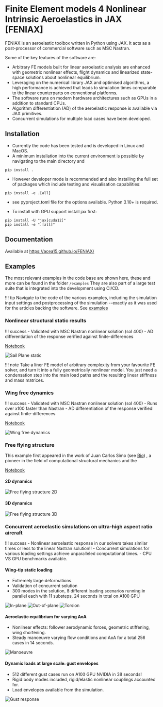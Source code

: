 # Finite Element models 4 Nonlinear Intrinsic Aeroelastics in JAX [FENIAX]

FENIAX is an aeroelastic toolbox  written in Python using JAX. It acts as a post-processor of commercial software such as MSC Nastran. 

Some of the key features of the software are:
- Arbitrary FE models built for linear aeroelastic analysis are enhanced with geometric nonlinear effects, flight dynamics and linearized state-space solutions about nonlinear equilibrium.
- Leveraging on the numerical library JAX and optimised algorithms, a high performance is achieved that leads to simulation times comparable to the linear counterparts on conventional platforms.
- The software runs on modern hardware architectures such as GPUs in a addition to standard CPUs.
- Algorithm differentiation (AD) of the aeroelastic response is available via JAX primitives. 
- Concurrent simulations for multiple load cases have been developed.

## Installation

- Currently the code has been tested and is developed in Linux and MacOS.
- A minimum installation into the current environment is possible by navigating to the main directory and
```
pip install .
```

- However developer mode is recommended and also installing the full set of packages which include testing and visualisation capabilities:

```
pip install -e .[all]
```

- see pyproject.toml file for the options available. Python 3.10+ is required.

- To install with GPU support install jax first:
```
pip install -U "jax[cuda12]"
pip install -e ".[all]"
```

## Documentation
Available at https://acea15.github.io/FENIAX/

## Examples
The most relevant examples in the code base are shown here, these and more can be found in the folder `/examples`
They are also part of a large test suite that is integrated into the development using CI/CD.

!!! tip
    Navigate to the code of the various examples, including the simulation input settings and postprocessing of the simulation --exactly as it was used for the articles backing the software. See [examples](./docs/examples.md)


### Nonlinear structural static results
!!! success
    - Validated with MSC Nastran nonlinear solution (sol 400)
	- AD differentiation of the response verified against finite-differences
	

[Notebook](./docs/documentation/examples/SailPlane/sailplane_nb.md)

![Sail Plane static](./docs/images/SailPlane3D_front.png)

!!! note
    Take a liner FE model of arbitrary complexity from your favourite FE solver, and turn it into a fully geometrically nonlinear model. You just need a condensation step into the main load paths and the resulting linear stiffness and mass matrices.  
### Wing free dynamics
!!! success
    - Validated with MSC Nastran nonlinear solution (sol 400)
    - Runs over x100 faster than Nastran 
    - AD differentiation of the response verified against finite-differences

[Notebook](./docs/documentation/examples/wingSP/wingSP_nb.md)


![Wing free dynamics](./docs/media/wingSP_optimized.gif)

	
### Free flying structure
This example first appeared in the work of Juan Carlos Simo (see [Bio](https://mechanics.stanford.edu/simo))
, a pioneer in the field of computational structural mechanics and the 

[Notebook](./docs/documentation/examples/wingSP/wingSP_nb.md)

#### 2D dynamics
![Free flying structure 2D](./docs/media/SimoFFB2D_optimized.gif)
#### 3D dynamics
![Free flying structure 3D](./docs/media/SimoFFB3D_optimized.gif)

### Concurrent aeroelastic simulations on ultra-high aspect ratio aircraft
!!! success
	- Nonlinear aeroelastic response in our solvers takes similar times or less to the linear Nastran solution!! 
	- Concurrent simulations for various loading settings achieve unparalleled computational times.
	- CPU VS GPU benchmarks available.

#### Wing-tip static loading

- Extremely large deformations
- Validation of concurrent solution
- 300 modes in the solution, 8 different loading scenarios running in parallel each with 11 substeps, 24 seconds in total on A100 GPU

![In-plane](./docs/media/BugDiscrete3_L0.gif)
![Out-of-plane](./docs/media/BugDiscrete3_L2.gif)
![Torsion](./docs/media/BugDiscrete3_L4.gif)

#### Aeroelastic equilibrium for varying AoA

- Nonlinear effects: follower aerodynamic forces, geometric stiffening, wing shortening.
- Steady manoeuvre varying flow conditions and AoA for a total 256 cases in 14 seconds.

![Manoeuvre](./docs/images/BUGmonoeuvre3D.jpg)


#### Dynamic loads at large scale: gust envelopes

- 512 different gust cases run on A100 GPU NVIDIA in 38 seconds!
- Rigid body modes included, rigid/elastic nonlinear couplings accounted for.
- Load envelopes available from the simulation.

![Gust response](./docs/media/BugGust1.gif)
